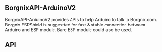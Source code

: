 BorgnixAPI-ArduinoV2  
--------------------  
BorgnixAPI-ArduinoV2 provides APIs to help Arduino to talk to Borgnix.com.  
Borgnix ESPShield is suggestted for fast & stable connection between Arduino and ESP module. Bare ESP module could also be used.  
  
API  
---  
